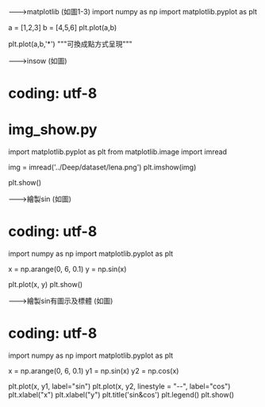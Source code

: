 --->matplotlib (如圖1-3)
import numpy as np
import matplotlib.pyplot as plt

a = [1,2,3]
b = [4,5,6]
plt.plot(a,b)

plt.plot(a,b,'*') """可換成點方式呈現"""

--->insow (如圖)
# coding: utf-8
# img_show.py

import matplotlib.pyplot as plt
from matplotlib.image import imread

img = imread('../Deep/dataset/lena.png') 
plt.imshow(img)

plt.show()

--->繪製sin (如圖)
# coding: utf-8
import numpy as np
import matplotlib.pyplot as plt

x = np.arange(0, 6, 0.1) 
y = np.sin(x)

plt.plot(x, y)
plt.show()

--->繪製sin有圖示及標體 (如圖)
# coding: utf-8
import numpy as np
import matplotlib.pyplot as plt

x = np.arange(0, 6, 0.1) 
y1 = np.sin(x)
y2 = np.cos(x)

plt.plot(x, y1, label="sin")
plt.plot(x, y2, linestyle = "--", label="cos")
plt.xlabel("x") 
plt.xlabel("y") 
plt.title('sin&cos')
plt.legend()
plt.show()
